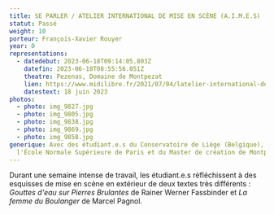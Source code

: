 ```yaml
---
title: SE PARLER / ATELIER INTERNATIONAL DE MISE EN SCÈNE (A.I.M.E.S)
statut: Passé
weight: 10
porteur: François-Xavier Rouyer
year: 0
representations:
  - datedebut: 2023-06-18T09:14:05.803Z
    datefin: 2023-06-18T08:55:56.051Z
    theatre: Pezenas, Domaine de Montpezat
    lien: https://www.midilibre.fr/2021/07/04/latelier-international-de-mise-en-scene-a-plu-9649956.php
    datestext: 18 juin 2023
photos:
  - photo: img_9827.jpg
  - photo: img_9805.jpg
  - photo: img_9838.jpg
  - photo: img_9869.jpg
  - photo: img_9858.jpg
generique: Avec des étudiant.e.s du Conservatoire de Liège (Belgique), de
  l'École Normale Supérieure de Paris et du Master de création de Montpellier.
---
```

Durant une semaine intense de travail, les étudiant.e.s réfléchissent à des esquisses de mise en scène en extérieur de deux textes très différents : *Gouttes d'eau sur Pierres Brulantes* de Rainer Werner Fassbinder et *La femme du Boulanger* de Marcel Pagnol.